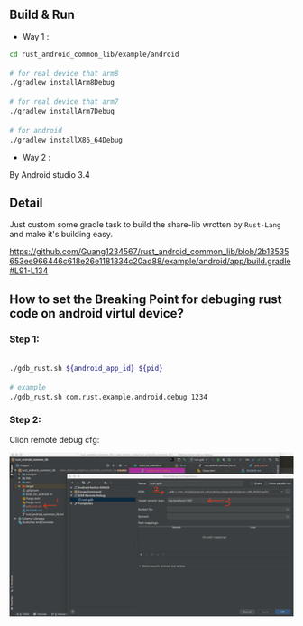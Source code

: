 ## Build & Run


- Way 1 :

```bash
cd rust_android_common_lib/example/android

# for real device that arm8
./gradlew installArm8Debug

# for real device that arm7
./gradlew installArm7Debug

# for android
./gradlew installX86_64Debug

```


- Way 2 :

By Android studio 3.4


## Detail

Just custom some gradle task to build the share-lib wrotten by `Rust-Lang` and make it's building easy.

https://github.com/Guang1234567/rust_android_common_lib/blob/2b13535653ee966446c618e26e1181334c20ad88/example/android/app/build.gradle#L91-L134


## How to set the Breaking Point for debuging rust code on android virtul device?


### Step 1:

```bash

./gdb_rust.sh ${android_app_id} ${pid}

# example
./gdb_rust.sh com.rust.example.android.debug 1234

```


### Step 2:

Clion remote debug cfg:

![](./lldb/bin/clion_remote_debug_cfg.png)



